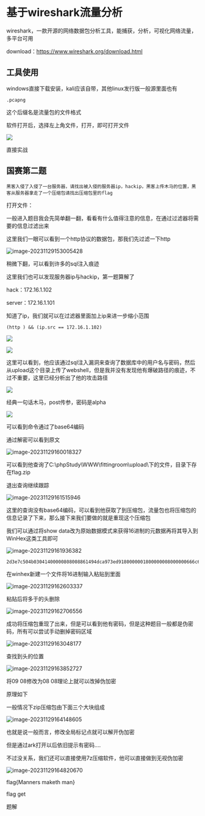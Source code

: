 # 基于wireshark流量分析

wireshark，一款开源的网络数据包分析工具，能捕获，分析，可视化网络流量，多平台可用

download：https://www.wireshark.org/download.html

## 工具使用

windows直接下载安装，kali应该自带，其他linux发行版一般源里面也有

`.pcapng`

这个后缀名是流量包的文件格式

软件打开后，选择左上角文件，打开，即可打开文件

![](/imgs/image-20231129153005421.png)

直接实战

## 国赛第二题

```
黑客入侵了入侵了一台服务器，请找出被入侵的服务器ip，hackip，黑客上传木马的位置，黑客从服务器拿走了一个压缩包请找出压缩包里的flag
```

打开文件：

一般进入题目我会先简单翻一翻，看看有什么值得注意的信息，在通过过滤器将需要的信息过滤出来

这里我们一眼可以看到一个http协议的数据包，那我们先过滤一下http



![image-20231129153005428](/imgs/image-20231129153005428.png)

稍微下翻，可以看到许多的sql注入痕迹

这里我们也可以发现服务器ip与hackip，第一题算解了

hack：172.16.1.102

server：172.16.1.101

知道了ip，我们就可以在过滤器里面加上ip来进一步缩小范围

`(http ) && (ip.src == 172.16.1.102)`

![](/imgs/image-20231129153510156.png)

![](/imgs/image-20231129154211204.png)

这里可以看到，他应该通过sql注入漏洞来查询了数据库中的用户名与密码，然后从upload这个目录上传了webshell，但是我并没有发现他有爆破路径的痕迹，不过不重要，这里已经分析出了他的攻击路径

![](/imgs/image-20231129155438755.png)

经典一句话木马，post传参，密码是alpha

![](/imgs/image-20231129155715237.png)

可以看到命令通过了base64编码

通过解密可以看到原文

![image-20231129160018327](/imgs/image-20231129160018327.png)

可以看到他查询了C:\\phpStudy\\WWW\\fittingroom\\upload\\下的文件，目录下存在flag.zip

退出查询继续跟踪

![image-20231129161515946](/imgs/image-20231129161515946.png)

这里的查询没有base64编码，可以看到他获取了到压缩包，流量包也将压缩包的信息记录了下来，那么接下来我们要做的就是重现这个压缩包

我们可以通过将show data改为原始数据模式来获得16进制的元数据再将其导入到WinHex这类工具即可

![image-20231129161936382](/imgs/image-20231129161936382.png)

```
2d3e7c504b03041400000808008861494dca973ed9180000001800000008000000666c61672e7478744bcb494caff64dcccb4b2d2a56c84dcc4e2dc9005279b500504b01023f001400090808008861494dca973ed91800000018000000080024000000000000002000000000000000666c61672e7478740a00200000000000010018008c842643865fd401795d2643865fd4017fc3172c865fd401504b050600000000010001005a0000003e00000000007c3c2d
```

在winhex新建一个文件将16进制输入粘贴到里面

![image-20231129162603337](/imgs/image-20231129162603337.png)

粘贴后将多于的头删除

![image-20231129162706556](/imgs/image-20231129162706556.png)

成功将压缩包重现了出来，但是可以看到他有密码，但是这种题目一般都是伪密码，所有可以尝试手动删掉密码区域

![image-20231129163048177](/imgs/image-20231129163048177.png)

查找到头的位置

![image-20231129163852727](/imgs/image-20231129163852727.png)

将09 08修改为08 08理论上就可以改掉伪加密

原理如下

一般情况下zip压缩包由下面三个大块组成

![image-20231129164148605](/imgs/image-20231129164148605.png)

也就是说一般而言，修改全局标记点就可以解开伪加密

但是通过ark打开以后依旧提示有密码....

不过没关系，我们还可以直接使用7z压缩软件，他可以直接做到无视伪加密

![image-20231129164820670](/imgs/image-20231129164820670.png)

flag{Manners maketh man}

flag get

题解
